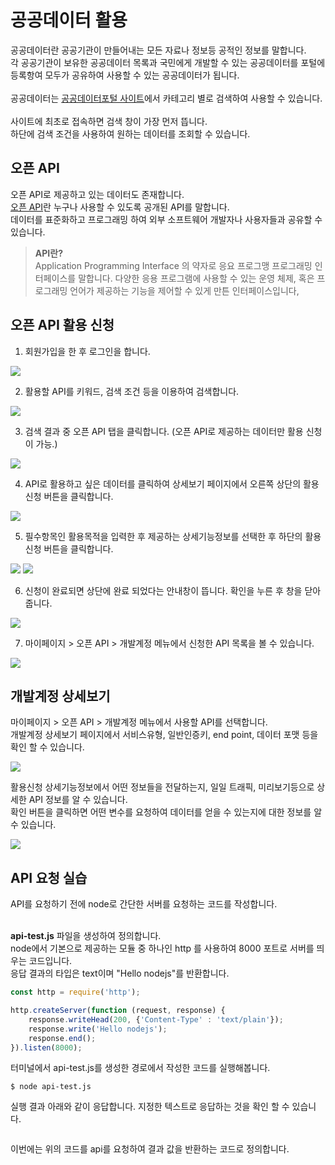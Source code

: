 # 공공데이터 활용

공공데이터란 공공기관이 만들어내는 모든 자료나 정보등 공적인 정보를 말합니다.
<br>각 공공기관이 보유한 공공데이터 목록과 국민에게 개발할 수 있는 공공데이터를 포털에 등록항여 모두가 공유하여 사용할 수 있는 공공데이터가 됩니다.
<br>
<br>공공데이터는 [공공데이터포털 사이트](https://www.data.go.kr/index.do)에서 카테고리 별로 검색하여 사용할 수 있습니다.
<br>
<br>사이트에 최초로 접속하면 검색 창이 가장 먼저 뜹니다.
<br>하단에 검색 조건을 사용하여 원하는 데이터를 조회할 수 있습니다.

## 오픈 API

오픈 API로 제공하고 있는 데이터도 존재합니다.
<br>[오픈 API](https://www.data.go.kr/ugs/selectPublicDataUseGuideView.do)란 누구나 사용할 수 있도록 공개된 API를 말합니다.
<br>데이터를 표준화하고 프로그래밍 하여 외부 소프트웨어 개발자나 사용자들과 공유할 수 있습니다.

> **API란?** <br>
> Application Programming Interface 의 약자로 응요 프로그맹 프로그래밍 인터페이스를 말합니다.
> 다양한 응용 프로그램에 사용할 수 있는 운영 체제, 혹은 프로그래밍 언어가 제공하는 기능을 제어할 수 있게 만튼 인터페이스입니다,


## 오픈 API 활용 신청

1. 회원가입을 한 후 로그인을 합니다.

<img src="https://dbcore-assets-public.s3.ap-northeast-2.amazonaws.com/tutorials/cloud-based-web-application-development/chapter09/images/data-application-1.png" style="max-width:350px;max-height:400px">

2. 활용할 API를 키워드, 검색 조건 등을 이용하여 검색합니다.

<img src="https://dbcore-assets-public.s3.ap-northeast-2.amazonaws.com/tutorials/cloud-based-web-application-development/chapter09/images/data-application-2.png" style="max-width:350px;max-height:400px">

3. 검색 결과 중 오픈 API 탭을 클릭합니다. (오픈 API로 제공하는 데이터만 활용 신청이 가능.)

<img src="https://dbcore-assets-public.s3.ap-northeast-2.amazonaws.com/tutorials/cloud-based-web-application-development/chapter09/images/data-application-3.png" style="max-width:350px;max-height:400px">

4. API로 활용하고 싶은 데이터를 클릭하여 상세보기 페이지에서 오른쪽 상단의 활용신청 버튼을 클릭합니다.

<img src="https://dbcore-assets-public.s3.ap-northeast-2.amazonaws.com/tutorials/cloud-based-web-application-development/chapter09/images/data-application-4.png" style="max-width:350px;max-height:400px">

5. 필수항목인 활용목적을 입력한 후 제공하는 상세기능정보를 선택한 후 하단의 활용신청 버튼을 클릭합니다.

<img src="https://dbcore-assets-public.s3.ap-northeast-2.amazonaws.com/tutorials/cloud-based-web-application-development/chapter09/images/data-application-5.png" style="max-width:350px;max-height:400px">

<img src="https://dbcore-assets-public.s3.ap-northeast-2.amazonaws.com/tutorials/cloud-based-web-application-development/chapter09/images/data-application-5-1.png" style="max-width:350px;max-height:400px">

6. 신청이 완료되면 상단에 완료 되었다는 안내창이 뜹니다. 확인을 누른 후 창을 닫아 줍니다.

<img src="https://dbcore-assets-public.s3.ap-northeast-2.amazonaws.com/tutorials/cloud-based-web-application-development/chapter09/images/data-application-6.png" style="max-width:350px;max-height:400px">

7. 마이페이지 > 오픈 API > 개발계정 메뉴에서 신청한 API 목록을 볼 수 있습니다.

<img src="https://dbcore-assets-public.s3.ap-northeast-2.amazonaws.com/tutorials/cloud-based-web-application-development/chapter09/images/data-application-7.png" style="max-width:350px;max-height:400px">

## 개발계정 상세보기

마이페이지 > 오픈 API > 개발계정 메뉴에서 사용할 API를 선택합니다.
<br>개발계정 상세보기 페이지에서 서비스유형, 일반인증키, end point, 데이터 포맷 등을 확인 할 수 있습니다.

<img src="https://dbcore-assets-public.s3.ap-northeast-2.amazonaws.com/tutorials/cloud-based-web-application-development/chapter09/images/data-accunt-view-1.png" style="max-width:350px;max-height:400px">

활용신청 상세기능정보에서 어떤 정보들을 전달하는지, 일일 트래픽, 미리보기등으로 상세한 API 정보를 알 수 있습니다.
<br>확인 버튼을 클릭하면 어떤 변수를 요청하여 데이터를 얻을 수 있는지에 대한 정보를 알 수 있습니다.

<img src="https://dbcore-assets-public.s3.ap-northeast-2.amazonaws.com/tutorials/cloud-based-web-application-development/chapter09/images/data-accunt-view-2.png" style="max-width:350px;max-height:400px">

## API 요청 실습

API를 요청하기 전에 node로 간단한 서버를 요청하는 코드를 작성합니다.

<br>**api-test.js** 파일을 생성하여 정의합니다.
<br>node에서 기본으로 제공하는 모듈 중 하나인 http 를 사용하여 8000 포트로 서버를 띄우는 코드입니다.
<br>응답 결과의 타입은 text이며 "Hello nodejs"를 반환합니다.

```javascript
const http = require('http');

http.createServer(function (request, response) {
    response.writeHead(200, {'Content-Type' : 'text/plain'});
    response.write('Hello nodejs');
    response.end();
}).listen(8000);
```

터미널에서 api-test.js를 생성한 경로에서 작성한 코드를 실행해봅니다.

```
$ node api-test.js
```

실행 결과 아래와 같이 응답합니다.
지정한 텍스트로 응답하는 것을 확인 할 수 있습니다.

<img>

이번에는 위의 코드를 api를 요청하여 결과 값을 반환하는 코드로 정의합니다.


